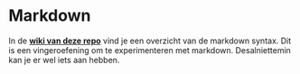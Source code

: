 # Markdown

In de [**wiki van deze repo**]() vind je een overzicht van de markdown syntax. 
Dit is een vingeroefening om te experimenteren met markdown.
Desalniettemin kan je er wel iets aan hebben.


